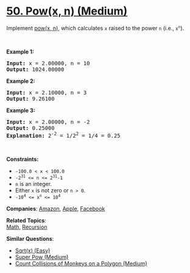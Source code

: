 # [50. Pow(x, n) (Medium)](https://leetcode.com/problems/powx-n)

<p>Implement <a href="http://www.cplusplus.com/reference/valarray/pow/" target="_blank">pow(x, n)</a>, which calculates <code>x</code> raised to the power <code>n</code> (i.e., <code>x<sup>n</sup></code>).</p>
<p>&nbsp;</p>
<p><strong class="example">Example 1:</strong></p>
<pre><strong>Input:</strong> x = 2.00000, n = 10
<strong>Output:</strong> 1024.00000
</pre>
<p><strong class="example">Example 2:</strong></p>
<pre><strong>Input:</strong> x = 2.10000, n = 3
<strong>Output:</strong> 9.26100
</pre>
<p><strong class="example">Example 3:</strong></p>
<pre><strong>Input:</strong> x = 2.00000, n = -2
<strong>Output:</strong> 0.25000
<strong>Explanation:</strong> 2<sup>-2</sup> = 1/2<sup>2</sup> = 1/4 = 0.25
</pre>
<p>&nbsp;</p>
<p><strong>Constraints:</strong></p>
<ul>
	<li><code>-100.0 &lt; x &lt; 100.0</code></li>
	<li><code>-2<sup>31</sup> &lt;= n &lt;= 2<sup>31</sup>-1</code></li>
	<li><code>n</code> is an integer.</li>
	<li>Either <code>x</code> is not zero or <code>n &gt; 0</code>.</li>
	<li><code>-10<sup>4</sup> &lt;= x<sup>n</sup> &lt;= 10<sup>4</sup></code></li>
</ul>

**Companies**:
[Amazon](https://leetcode.com/company/amazon), [Apple](https://leetcode.com/company/apple), [Facebook](https://leetcode.com/company/facebook)

**Related Topics**:  
[Math](https://leetcode.com/tag/math/), [Recursion](https://leetcode.com/tag/recursion/)

**Similar Questions**:

- [Sqrt(x) (Easy)](https://leetcode.com/problems/sqrtx/)
- [Super Pow (Medium)](https://leetcode.com/problems/super-pow/)
- [Count Collisions of Monkeys on a Polygon (Medium)](https://leetcode.com/problems/count-collisions-of-monkeys-on-a-polygon/)
